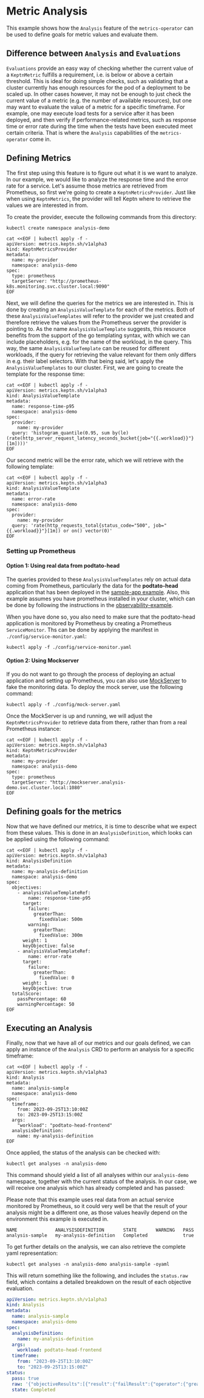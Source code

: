# Metric Analysis

This example shows how the `Analysis` feature of the `metrics-operator` can be used to
define goals for metric values and evaluate them.

## Difference between `Analysis` and `Evaluations`

`Evaluations` provide an easy way of checking whether the current value of a `KeptnMetric` fulfills
a requirement, i.e. is below or above a certain threshold.
This is ideal for doing simple checks, such as validating that a cluster currently has
enough resources for the pod of a deployment to be scaled up.
In other cases however, it may not be enough to just check the current value of a metric (e.g. the number of
available resources), but one may want to evaluate the value of a metric for a specific timeframe.
For example, one may execute load tests for a service after it has been deployed, and then verify
if performance-related metrics, such as response time or error rate during the time
when the tests have been executed meet certain criteria.
That is where the `Analysis` capabilities of the `metrics-operator` come in.

## Defining Metrics

The first step using this feature is to figure out what it is we want to analyze.
In our example, we would like to analyze the response time and the error rate for a service.
Let's assume those metrics are retrieved from Prometheus, so first we're going to create a `KeptnMetricsProvider`.
Just like when using `KeptnMetrics`, the provider will tell Keptn where to retrieve the values we are interested in from.

To create the provider, execute the following commands from this directory:

```shell
kubectl create namespace analysis-demo
```

```shell
cat <<EOF | kubectl apply -f - 
apiVersion: metrics.keptn.sh/v1alpha3
kind: KeptnMetricsProvider
metadata:
  name: my-provider
  namespace: analysis-demo
spec:
  type: prometheus
  targetServer: "http://prometheus-k8s.monitoring.svc.cluster.local:9090"
EOF
```

Next, we will define the queries for the metrics we are interested in.
This is done by creating an `AnalysisValueTemplate` for each of the metrics.
Both of these `AnalysisValueTemplates` will refer to the provider we just created and therefore
retrieve the values from the Prometheus server the provider is pointing to.
As the name `AnalysisValueTemplate` suggests, this resource benefits from the support of the
go templating syntax, with which we can include placeholders, e.g. for the name of the workload, in the query.
This way, the same `AnalysisValueTemplate` can be reused for different workloads, if the query
for retrieving the value relevant for them only differs in e.g. their label selectors.
With that being said, let's apply the `AnalysisValueTemplates` to our cluster.
First, we are going to create the template for the response time:

```shell
cat <<EOF | kubectl apply -f - 
apiVersion: metrics.keptn.sh/v1alpha3
kind: AnalysisValueTemplate
metadata:
  name: response-time-p95
  namespace: analysis-demo
spec:
  provider:
    name: my-provider
  query: 'histogram_quantile(0.95, sum by(le) (rate(http_server_request_latency_seconds_bucket{job="{{.workload}}"}[1m])))'
EOF
```

Our second metric will be the error rate, which we will retrieve with the following template:

```shell
cat <<EOF | kubectl apply -f - 
apiVersion: metrics.keptn.sh/v1alpha3
kind: AnalysisValueTemplate
metadata:
  name: error-rate
  namespace: analysis-demo
spec:
  provider:
    name: my-provider
  query: 'rate(http_requests_total{status_code="500", job="{{.workload}}"}[1m]) or on() vector(0)'
EOF
```

### Setting up Prometheus

#### Option 1: Using real data from podtato-head

The queries provided to these `AnalysisValueTemplates` rely on actual data coming from Prometheus, particularly
the data for the **podtato-head** application that has been deployed in the [sample-app example](../../sample-app/README.md).
Also, this example assumes you have prometheus installed in your cluster, which can be done
by following the instructions in the [observability-example](../observability/README.md).

When you have done so, you also need to make sure that the podtato-head application is monitored by Prometheus by
creating a Prometheus `ServiceMonitor`.
Ths can be done by applying the manifest in `./config/service-monitor.yaml`:

```shell
kubectl apply -f ./config/service-monitor.yaml
```

#### Option 2: Using Mockserver

If you do not want to go through the process of deploying an actual application and setting up Prometheus, you can also use
[MockServer](https://www.mock-server.com) to fake the monitoring data.
To deploy the mock server, use the following command:

```shell
kubectl apply -f ./config/mock-server.yaml
```

Once the MockServer is up and running, we will adjust the `KeptnMetricsProvider` to retrieve data from there,
rather than from a real Prometheus instance:

```shell
cat <<EOF | kubectl apply -f - 
apiVersion: metrics.keptn.sh/v1alpha3
kind: KeptnMetricsProvider
metadata:
  name: my-provider
  namespace: analysis-demo
spec:
  type: prometheus
  targetServer: "http://mockserver.analysis-demo.svc.cluster.local:1080"
EOF
```

## Defining goals for the metrics

Now that we have defined our metrics, it is time to describe what we expect from these values.
This is done in an `AnalysisDefinition`, which looks can be applied using the following command:

```shell
cat <<EOF | kubectl apply -f - 
apiVersion: metrics.keptn.sh/v1alpha3
kind: AnalysisDefinition
metadata:
  name: my-analysis-definition
  namespace: analysis-demo
spec:
  objectives:
    - analysisValueTemplateRef:
        name: response-time-p95
      target:
        failure:
          greaterThan:
            fixedValue: 500m
        warning:
          greaterThan:
            fixedValue: 300m
      weight: 1
      keyObjective: false
    - analysisValueTemplateRef:
        name: error-rate
      target:
        failure:
          greaterThan:
            fixedValue: 0
      weight: 1
      keyObjective: true
  totalScore:
    passPercentage: 60
    warningPercentage: 50
EOF
```

## Executing an Analysis

Finally, now that we have all of our metrics and our goals defined, we can apply an instance of the `Analysis` CRD
to perform an analysis for a specific timeframe:

```shell
cat <<EOF | kubectl apply -f - 
apiVersion: metrics.keptn.sh/v1alpha3
kind: Analysis
metadata:
  name: analysis-sample
  namespace: analysis-demo
spec:
  timeframe:
    from: 2023-09-25T13:10:00Z
    to: 2023-09-25T13:15:00Z
  args:
    "workload": "podtato-head-frontend"
  analysisDefinition:
    name: my-analysis-definition
EOF
```

Once applied, the status of the analysis can be checked with:

```shell
kubectl get analyses -n analysis-demo
```

This command should yield a list of all analyses within our `analysis-demo` namespace,
together with the current status of the analysis.
In our case, we will receive one analysis which has already completed and has passed:

Please note that this example uses real data from an actual service monitored by Prometheus,
so it could very well be that the result of your analysis might be a different one,
as those values heavily depend on the environment this example is executed in.

```shell
NAME              ANALYSISDEFINITION       STATE       WARNING   PASS
analysis-sample   my-analysis-definition   Completed             true
```

To get further details on the analysis, we can also retrieve the complete yaml representation:

```shell
kubectl get analyses -n analysis-demo analysis-sample -oyaml 
```

This will return something like the following, and includes the `status.raw` field, which contains a detailed
breakdown on the result of each objective evaluation.

```yaml
apiVersion: metrics.keptn.sh/v1alpha3
kind: Analysis
metadata:
  name: analysis-sample
  namespace: analysis-demo
spec:
  analysisDefinition:
    name: my-analysis-definition
  args:
    workload: podtato-head-frontend
  timeframe:
    from: "2023-09-25T13:10:00Z"
    to: "2023-09-25T13:15:00Z"
status:
  pass: true
  raw: '{"objectiveResults":[{"result":{"failResult":{"operator":{"greaterThan":{"fixedValue":"500m"}},"fulfilled":false},"warnResult":{"operator":{"greaterThan":{"fixedValue":"300m"}},"fulfilled":false},"warning":false,"pass":true},"objective":{"analysisValueTemplateRef":{"name":"response-time-p95"},"target":{"failure":{"greaterThan":{"fixedValue":"500m"}},"warning":{"greaterThan":{"fixedValue":"300m"}}},"weight":1},"value":0.00475,"score":1},{"result":{"failResult":{"operator":{"greaterThan":{"fixedValue":"0"}},"fulfilled":false},"warnResult":{"operator":{},"fulfilled":false},"warning":false,"pass":true},"objective":{"analysisValueTemplateRef":{"name":"error-rate"},"target":{"failure":{"greaterThan":{"fixedValue":"0"}}},"weight":1,"keyObjective":true},"value":0,"score":1}],"totalScore":2,"maximumScore":2,"pass":true,"warning":false}'
  state: Completed
```
